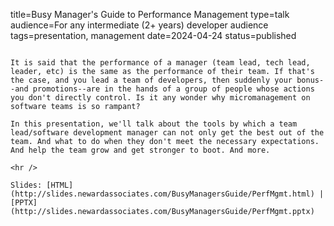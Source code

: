 title=Busy Manager's Guide to Performance Management
type=talk
audience=For any intermediate (2+ years) developer audience
tags=presentation, management
date=2024-04-24
status=published
~~~~~~

It is said that the performance of a manager (team lead, tech lead, leader, etc) is the same as the performance of their team. If that's the case, and you lead a team of developers, then suddenly your bonus--and promotions--are in the hands of a group of people whose actions you don't directly control. Is it any wonder why micromanagement on software teams is so rampant?

In this presentation, we'll talk about the tools by which a team lead/software development manager can not only get the best out of the team. And what to do when they don't meet the necessary expectations. And help the team grow and get stronger to boot. And more.
    
<hr />

Slides: [HTML](http://slides.newardassociates.com/BusyManagersGuide/PerfMgmt.html) | [PPTX](http://slides.newardassociates.com/BusyManagersGuide/PerfMgmt.pptx)
